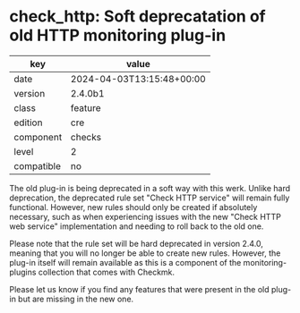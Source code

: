 [//]: # (werk v2)
# check_http: Soft deprecatation of old HTTP monitoring plug-in

key        | value
---------- | ---
date       | 2024-04-03T13:15:48+00:00
version    | 2.4.0b1
class      | feature
edition    | cre
component  | checks
level      | 2
compatible | no

The old plug-in is being deprecated in a soft way with this werk. Unlike
hard deprecation, the deprecated rule set "Check HTTP service" will remain
fully functional. However, new rules should only be created if absolutely
necessary, such as when experiencing issues with the new "Check HTTP web
service" implementation and needing to roll back to the old one.

Please note that the rule set will be hard deprecated in version 2.4.0,
meaning that you will no longer be able to create new rules. However, the
plug-in itself will remain available as this is a component of the
monitoring-plugins collection that comes with Checkmk.

Please let us know if you find any features that were present in the old
plug-in but are missing in the new one.

